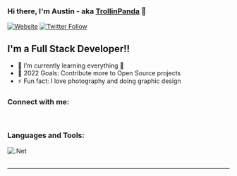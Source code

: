 ### Hi there, I'm Austin - aka [TrollinPanda][website] 👋

[![Website](https://img.shields.io/website?label=austinbowdler.com&style=for-the-badge&url=https%3A%2F%2Faustinbowdler.com)](https://austinbowdler.com)
[![Twitter Follow](https://img.shields.io/twitter/follow/austinbowdler?color=1DA1F2&logo=twitter&style=for-the-badge)](https://twitter.com/intent/follow?original_referer=https%3A%2F%2Fgithub.com%2FcodeSTACKr&screen_name=austinbowdler)

## I'm a Full Stack Developer!!

- 🌱 I’m currently learning everything 🤣
- 🥅 2022 Goals: Contribute more to Open Source projects
- ⚡ Fun fact: I love photography and doing graphic design

### Connect with me:



<br />

### Languages and Tools:
![.Net](https://img.shields.io/badge/.NET-5C2D91?style=for-the-badge&logo=.net&logoColor=white)
<br />
<br />

---

[website]: https://austinbowdler.com
[twitter]: https://twitter.com/austinbowdler
[instagram]: https://instagram.com/austinbowdler
[linkedin]: https://www.linkedin.com/in/austin-bowdler-29a0aa121/
